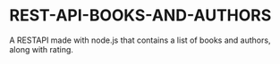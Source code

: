 # REST-API-BOOKS-AND-AUTHORS
A RESTAPI made with node.js that contains a list of books and authors, along with rating.
